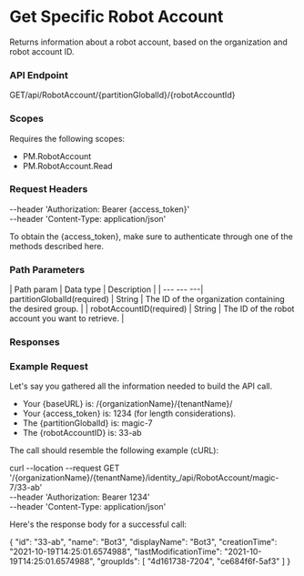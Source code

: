 ﻿# Get Specific Robot Account

Returns information about a robot account, based on the organization and robot account ID.

### API Endpoint

GET/api/RobotAccount/{partitionGlobalId}/{robotAccountId}


### Scopes

Requires the following scopes:

* PM.RobotAccount
* PM.RobotAccount.Read


### Request Headers

--header 'Authorization: Bearer {access_token}'\
--header 'Content-Type: application/json'

To obtain the {access_token}, make sure to authenticate through one of the methods described here.


### Path Parameters

| Path param | Data type | Description |
| --- --- ---| partitionGlobalId(required) | String | The ID of the organization containing the desired group. |
| robotAccountID(required) | String | The ID of the robot account you want to retrieve. |


### Responses




### Example Request

Let's say you gathered all the information needed to build the API call.

* Your {baseURL} is: /{organizationName}/{tenantName}/
* Your {access_token} is: 1234 (for length considerations).
* The {partitionGlobalId} is: magic-7
* The {robotAccountID} is: 33-ab

The call should resemble the following example (cURL):

curl --location --request GET '/{organizationName}/{tenantName}/identity_/api/RobotAccount/magic-7/33-ab' \
--header 'Authorization: Bearer 1234' \
--header 'Content-Type: application/json'

Here's the response body for a successful call:

{
    "id": "33-ab",
    "name": "Bot3",
    "displayName": "Bot3",
    "creationTime": "2021-10-19T14:25:01.6574988",
    "lastModificationTime": "2021-10-19T14:25:01.6574988",
    "groupIds": [
       "4d161738-7204", "ce684f6f-5af3"
    ]
}

